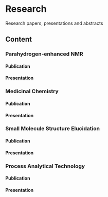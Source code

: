# Research
Research papers, presentations and abstracts

## Content

### Parahydrogen-enhanced NMR
#### Publication
#### Presentation

### Medicinal Chemistry
#### Publication
#### Presentation

### Small Molecule Structure Elucidation
#### Publication
#### Presentation

### Process Analytical Technology
#### Publication
#### Presentation
